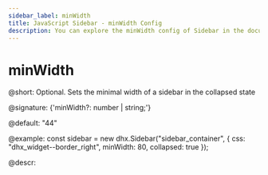 ```yaml
---
sidebar_label: minWidth
title: JavaScript Sidebar - minWidth Config 
description: You can explore the minWidth config of Sidebar in the documentation of the DHTMLX JavaScript UI library. Browse developer guides and API reference, try out code examples and live demos, and download a free 30-day evaluation version of DHTMLX Suite.
---
```


# minWidth

@short: Optional. Sets the minimal width of a sidebar in the collapsed state

@signature: {'minWidth?: number | string;'}

@default: "44"

@example:
const sidebar = new dhx.Sidebar("sidebar_container", {
    css: "dhx_widget--border_right",
    minWidth: 80,
    collapsed: true
});

@descr:
